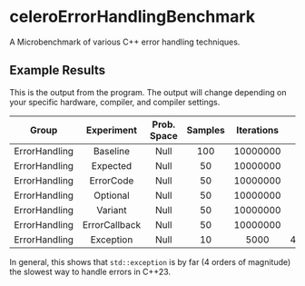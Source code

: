# celeroErrorHandlingBenchmark
A Microbenchmark of various C++ error handling techniques.

## Example Results
This is the output from the program.  The output will change depending on your specific hardware, compiler, and compiler settings.

|     Group      |   Experiment    |   Prob. Space   |     Samples     |   Iterations    |    Baseline     |  us/Iteration   | Iterations/sec  |   RAM (bytes)   |
|:--------------:|:---------------:|:---------------:|:---------------:|:---------------:|:---------------:|:---------------:|:---------------:|:---------------:|
|ErrorHandling   | Baseline        |            Null |             100 |        10000000 |         1.00000 |         0.00335 |    298489642.41 |          671744 |
|ErrorHandling   | Expected        |            Null |              50 |        10000000 |         2.16856 |         0.00727 |    137644354.52 |          671744 |
|ErrorHandling   | ErrorCode       |            Null |              50 |        10000000 |         1.00376 |         0.00336 |    297371238.25 |          671744 |
|ErrorHandling   | Optional        |            Null |              50 |        10000000 |         1.77458 |         0.00595 |    168202920.00 |          671744 |
|ErrorHandling   | Variant         |            Null |              50 |        10000000 |         2.81980 |         0.00945 |    105854830.69 |          671744 |
|ErrorHandling   | ErrorCallback   |            Null |              50 |        10000000 |         1.31419 |         0.00440 |    227128191.15 |          671744 |
|ErrorHandling   | Exception       |            Null |              10 |            5000 |     49539.43048 |       165.96700 |         6025.29 |          679936 |

In general, this shows that `std::exception` is by far (4 orders of magnitude) the slowest way to handle errors in C++23.
